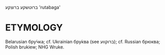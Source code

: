 ברוטשקע
ברוצקע
'rutabaga'

ETYMOLOGY
===========
Belarusian бру́чка; cf. Ukrainian бру́ква (see ברוקווע); cf. Russian брюква; Polish brukiew; NHG Wruke. 